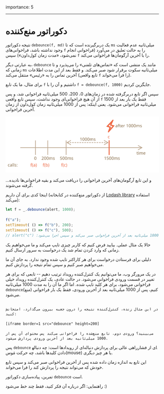 importance: 5

---

# دکوراتور منع‌کننده

نتیجه دکوراتور `debounce(f, md)` یک دربرگیرنده است که تا `ms` میلی‌ثانیه عدم فعالیت وجود نداشته باشد، فراخوانی‌های `f` را به حالت تعلیق در می‌آورد (فراخوانی انجام نمی‌شود، «مدت زمان کول‌داون») سپس `f` را با آخرین آرگومان‌ها فراخوانی می‌کند.

به عبارتی دیگر، `debounce` مانند یک منشی است که «تماس‌های تلفنی» را می‌پذیرد و تا زمانی که `ms` میلی‌ثانیه سکوت برقرار شود صبر می‌کند. و فقط بعد از این مدت اطلاعات آخرین تماس را به «رئیس» منتقل می‌کند (تابع واقعی `f` را فرا می‌خواند).

برای مثال، ما یک تابع `f` داشتیم و آن را با `f = debounce(f, 1000)` جایگزین کردیم.

سپس اگر تابع دربرگرفته شده در زمان‌های 0، 200، 500 میلی‌ثانیه فراخوانی شد، و پس از آن هیچ فراخوانی‌ای وجود نداشت، سپس تابع واقعی `f` فقط یک بار بعد از 1500 میلی‌ثانیه فراخوانی می‌شود. یعنی اینکه: پس از 1000 میلی‌ثانیه زمان کول‌داون از زمان آخرین فراخوانی.

![](debounce.svg)

...و این تابع آرگومان‌های آخرین فراخوانی را دریافت می‌کند و بقیه فراخوانی‌ها نادیده گرفته می‌شوند.

اینجا کدی برای آن داریم (از دکوراتور منع‌کننده در کتابخانه [Lodash library](https://lodash.com/docs/4.17.15#debounce) استفاده می‌کند):

```js
let f = _.debounce(alert, 1000);

f("a");
setTimeout( () => f("b"), 200);
setTimeout( () => f("c"), 500);
// alert("c") :تابع منع‌شده 1000 میلی‌ثانیه بعد از آخرین فراخوانی صبر می‌کند و سپس اجرا می‌شود
```

حالا یک مثال عملی. بیایید فرض کنیم که کاربر چیزی تایپ می‌کند و ما می‌خواهیم یک زمانی که وارد کردن تمام شد یک درخواست به سرور ارسال کنیم.

دلیلی برای فرستادن درخواست برای هر کاراکتر تایپ شده وجود ندارد. به جای آن ما می‌خواهیم صبر کنیم و سپس تمام نتیجه را پردازش کنیم.

در یک مرورگر وب، ما می‌توانیم یک کنترل‌کننده رویداد ترتیب دهیم -- تابعی که برای هر تغییر در قسمت ورودی فراخوانی می‌شود. در حالت عادی، یک کنترل‌کننده رویداد خیلی فراخوانی می‌شود، برای هر کلید تایپ شده. اما اگر ما آن را به مدت 1000 میلی‌ثانیه `debounce`(منع) کنیم، پس از 1000 میلی‌ثانیه بعد از آخرین ورودی، فقط یک بار فراخوانی می‌شود.

```online

در این مثال زنده، کنترل‌کننده نتیجه را درون جعبه بیرون می‌گذارد، امتحانش کنید:

[iframe border=1 src="debounce" height=200]

می‌بینید؟ ورودی دوم، تابع منع‌شده را فراخوانی می‌کند پس محتوای آن پس از 1000 میلی‌ثانیه بعد از آخرین ورودی پردازش می‌شود.
```

پس `debounce` راهی عالی برای پردازش دنباله‌ای از رویدادها است: چه دنباله‎ای از فشار دادن کلیدها باشد، چه حرکت مَوس(mouse) یا هر چیز دیگری.

این تابع به اندازه زمان داده شده پس از آخرین فراخوانی صبر می‌کند و سپس تابع خودش که می‌تواند نتیجه را پردازش کند را فرا می‌خواند.

تمرین، پیاده‌سازی دکوراتور `debounce` است.

راهنمایی: اگر درباره آن فکر کنید، فقط چند خط می‌شود :)
